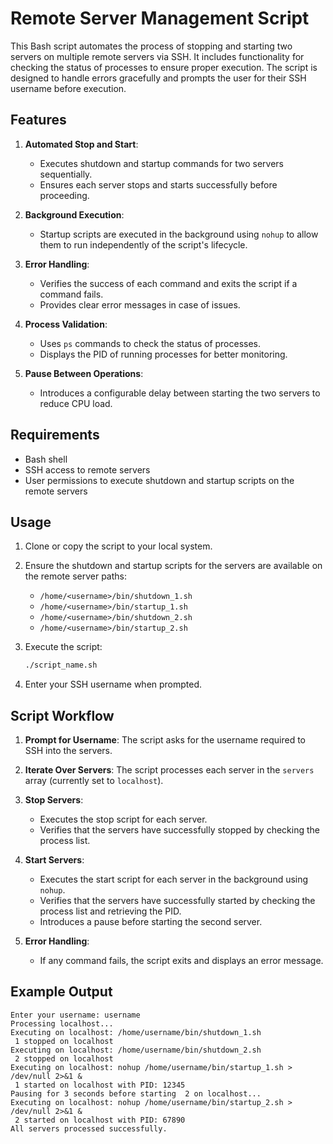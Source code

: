 # Remote Server Management Script

This Bash script automates the process of stopping and starting two servers on multiple remote servers via SSH. It includes functionality for checking the status of processes to ensure proper execution. The script is designed to handle errors gracefully and prompts the user for their SSH username before execution.

## Features

1. **Automated Stop and Start**:

   - Executes shutdown and startup commands for two servers sequentially.
   - Ensures each server stops and starts successfully before proceeding.

2. **Background Execution**:

   - Startup scripts are executed in the background using `nohup` to allow them to run independently of the script's lifecycle.

3. **Error Handling**:

   - Verifies the success of each command and exits the script if a command fails.
   - Provides clear error messages in case of issues.

4. **Process Validation**:

   - Uses `ps` commands to check the status of processes.
   - Displays the PID of running processes for better monitoring.

5. **Pause Between Operations**:
   - Introduces a configurable delay between starting the two servers to reduce CPU load.

## Requirements

- Bash shell
- SSH access to remote servers
- User permissions to execute shutdown and startup scripts on the remote servers

## Usage

1. Clone or copy the script to your local system.

2. Ensure the shutdown and startup scripts for the servers are available on the remote server paths:

   - `/home/<username>/bin/shutdown_1.sh`
   - `/home/<username>/bin/startup_1.sh`
   - `/home/<username>/bin/shutdown_2.sh`
   - `/home/<username>/bin/startup_2.sh`

3. Execute the script:

   ```bash
   ./script_name.sh
   ```

4. Enter your SSH username when prompted.

## Script Workflow

1. **Prompt for Username**:
   The script asks for the username required to SSH into the servers.

2. **Iterate Over Servers**:
   The script processes each server in the `servers` array (currently set to `localhost`).

3. **Stop Servers**:

   - Executes the stop script for each server.
   - Verifies that the servers have successfully stopped by checking the process list.

4. **Start Servers**:

   - Executes the start script for each server in the background using `nohup`.
   - Verifies that the servers have successfully started by checking the process list and retrieving the PID.
   - Introduces a pause before starting the second server.

5. **Error Handling**:
   - If any command fails, the script exits and displays an error message.

## Example Output

```
Enter your username: username
Processing localhost...
Executing on localhost: /home/username/bin/shutdown_1.sh
 1 stopped on localhost
Executing on localhost: /home/username/bin/shutdown_2.sh
 2 stopped on localhost
Executing on localhost: nohup /home/username/bin/startup_1.sh > /dev/null 2>&1 &
 1 started on localhost with PID: 12345
Pausing for 3 seconds before starting  2 on localhost...
Executing on localhost: nohup /home/username/bin/startup_2.sh > /dev/null 2>&1 &
 2 started on localhost with PID: 67890
All servers processed successfully.
```

